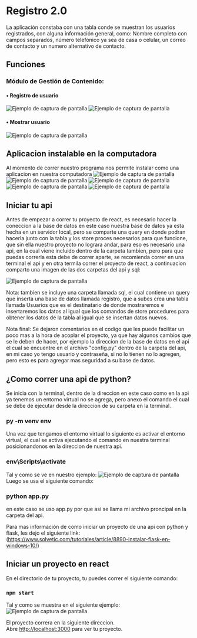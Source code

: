 # Registro 2.0

La aplicación constaba con una tabla conde se muestran los usuarios 
registrados, con alguna información general, como: Nombre completo con 
campos separados, número telefónico ya sea de casa o celular, un correo de 
contacto y un numero alternativo de contacto.
## Funciones
### Módulo de Gestión de Contenido:
#### • Registro de usuario
![Ejemplo de captura de pantalla](src/capturas/Registro2.jpg)
![Ejemplo de captura de pantalla](src/capturas/Registro3.jpg)
#### • Mostrar usuario
![Ejemplo de captura de pantalla](src/capturas/Inicio1.jpg)
## Aplicacion instalable en la computadora
Al momento de correr nuestro programa nos permite instalar como una aplicacion en nuestra computadora
![Ejemplo de captura de pantalla](src/capturas/DescargaApp1.jpg)
![Ejemplo de captura de pantalla](src/capturas/app3.jpg)
![Ejemplo de captura de pantalla](src/capturas/AppPaneldeControl1.jpg)
![Ejemplo de captura de pantalla](src/capturas/app1.jpg)
![Ejemplo de captura de pantalla](src/capturas/app2.jpg)

## Iniciar tu api

Antes de empezar a correr tu proyecto de react, es necesario hacer la coneccion a la base de datos en este caso nuestra base de datos ya esta hecha en un servidor local, pero se comparte una query en donde podran hacerla junto con la tabla y los store proces necesarios para que funcione, que sin ella nuestro proyecto no lograra andar, para eso es necesario una api, en la cual viene incluido dentro de la carpeta tambien, pero para que puedas correrla esta debe de correr aparte, se recomienda correr en una terminal el api y en otra termila correr el proyecto de react, a continuacion comparto una imagen de las dos carpetas del api y sql:

![Ejemplo de captura de pantalla](src/capturas/Api.jpg)

Nota: tambien se incluye una carpeta llamada sql, el cual contiene un query que inserta una base de datos llamada registro, que a subes crea una tabla llamada Usuarios que es el destinatario de donde mostraremos e insertaremos los datos al igual que los comandos de store procedures para obtener los datos de la tabla al igual que se insertan datos nuevos.

Nota final: Se dejaron comentarios en el codigo que les puede facilitar un poco mas a la hora de acoplar el proyecto, ya que hay algunos cambios que se le deben de hacer, por ejemplo la direccion de la base de datos en el api el cual se encuentre en el archivo "config.py" dentro de la carpeta del api, en mi caso yo tengo usuario y contraseña,  si no lo tienen no lo agregen, pero esto es para agregar mas seguridad a su base de datos.

## ¿Como correr una api de python?
Se inicia con la terminal, dentro de la direccion en este caso como en la api ya tenemos un entorno virtual no se agrega, pero anexo el comando el cual se debe de ejecutar desde la direccion de su carpeta en la terminal.

### py -m venv env

Una vez que tengamos el entorno virtual lo siguiente es activar el entorno virtual, el cual se activa ejecutando el comando en nuestra terminal posicionandonos en la direccion de nuestra api.

### env\Scripts\activate
Tal y como se ve en nuestro ejemplo:
![Ejemplo de captura de pantalla](src/capturas/InicioApi.jpg)
Luego se usa el siguiente comando:
### python app.py
en  este caso se uso app.py por que asi se llama mi archivo proncipal en la carpeta del api.

Para mas información de como iniciar un proyecto de una api con python y flask, les dejo el siguiente link:
(https://www.solvetic.com/tutoriales/article/8890-instalar-flask-en-windows-10/)

## Iniciar un proyecto en react

En el directorio de tu proyecto, tu puedes correr el siguiente comando:
### `npm start`
Tal y como se muestra en el siguiente ejemplo: 
![Ejemplo de captura de pantalla](src/capturas/InicioReact.jpg)

El proyecto correra en la siguiente direccion.\
Abre [http://localhost:3000](http://localhost:3000) para ver tu proyecto.



